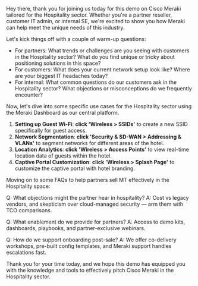 Hey there, thank you for joining us today for this demo on Cisco Meraki tailored for the Hospitality sector. Whether you're a partner reseller, customer IT admin, or internal SE, we're excited to show you how Meraki can help meet the unique needs of this industry.

Let's kick things off with a couple of warm-up questions:
- For partners: What trends or challenges are you seeing with customers in the Hospitality sector? What do you find unique or tricky about positioning solutions in this space?
- For customers: What does your current network setup look like? Where are your biggest IT headaches today?
- For internal: What common questions do our customers ask in the Hospitality sector? What objections or misconceptions do we frequently encounter?

Now, let's dive into some specific use cases for the Hospitality sector using the Meraki Dashboard as our central platform.

1. **Setting up Guest Wi-Fi**: **click 'Wireless > SSIDs'** to create a new SSID specifically for guest access.
2. **Network Segmentation**: **click 'Security & SD-WAN > Addressing & VLANs'** to segment networks for different areas of the hotel.
3. **Location Analytics**: **click 'Wireless > Access Points'** to view real-time location data of guests within the hotel.
4. **Captive Portal Customization**: **click 'Wireless > Splash Page'** to customize the captive portal with hotel branding.

Moving on to some FAQs to help partners sell MT effectively in the Hospitality space:

Q: What objections might the partner hear in hospitality?
A: Cost vs legacy vendors, and skepticism over cloud-managed security — arm them with TCO comparisons.

Q: What enablement do we provide for partners?
A: Access to demo kits, dashboards, playbooks, and partner-exclusive webinars.

Q: How do we support onboarding post-sale?
A: We offer co-delivery workshops, pre-built config templates, and Meraki support handles escalations fast.

Thank you for your time today, and we hope this demo has equipped you with the knowledge and tools to effectively pitch Cisco Meraki in the Hospitality sector.